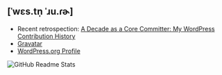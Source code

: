 ## [ˈwɛs.tn̩ ˈɹu.ɾɚ]

* Recent retrospection: [A Decade as a Core Committer: My WordPress Contribution History](https://weston.ruter.net/2025/05/14/a-decade-as-a-core-committer-my-wordpress-contribution-history/)
* [Gravatar](https://gravatar.com/westonruter)
* [WordPress.org Profile](https://profile.wordpress.org/westonruter)

![GitHub Readme Stats](https://github-readme-stats.vercel.app/api?username=westonruter&show_icons=true)

<!--
**westonruter/westonruter** is a ✨ _special_ ✨ repository because its `README.md` (this file) appears on your GitHub profile.

Here are some ideas to get you started:

- 🔭 I’m currently working on ...
- 🌱 I’m currently learning ...
- 👯 I’m looking to collaborate on ...
- 🤔 I’m looking for help with ...
- 💬 Ask me about ...
- 📫 How to reach me: ...
- 😄 Pronouns: ...
- ⚡ Fun fact: ...
-->
